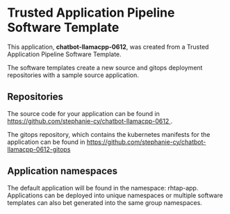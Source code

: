 # Trusted Application Pipeline Software Template

This application, **chatbot-llamacpp-0612**, was created from a Trusted Application Pipeline Software Template.

The software templates create a new source and gitops deployment repositories with a sample source application. 

## Repositories

The source code for your application can be found in [https://github.com/stephanie-cy/chatbot-llamacpp-0612 ](https://github.com/stephanie-cy/chatbot-llamacpp-0612 ).
 
The gitops repository, which contains the kubernetes manifests for the application can be found in 
[https://github.com/stephanie-cy/chatbot-llamacpp-0612-gitops ](https://github.com/stephanie-cy/chatbot-llamacpp-0612-gitops ) 

## Application namespaces 

The default application will be found in the namespace: rhtap-app. Applications can be deployed into unique namespaces or multiple software templates can also bet generated into the same group namespaces.  